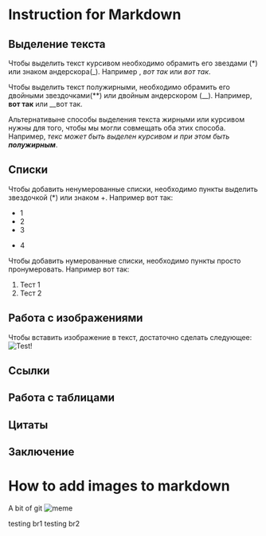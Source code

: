 # Instruction for Markdown

## Выделение текста

Чтобы выделить текст курсивом необходимо обрамить его звездами (*) или знаком андерскора(_). Например , *вот так* или _вот так_.

Чтобы выделить текст полужирными, необходимо обрамить его двойными звездочками(**) или двойным андерскором (__). Например, **вот так** или __вот так.

Альтернативыне способы выделения текста жирными или курсивом нужны для того, чтобы мы могли совмещать оба этих способа. Например, _текс может быть выделен курсивом и при этом быть **полужирным**_.

## Списки

Чтобы добавить ненумерованные списки, необходимо пункты выделить звездочкой (*) или знаком +. Например  вот так:
* 1
* 2
* 3
+ 4

Чтобы добавить нумерованные списки, необходимо пункты просто пронумеровать. Например вот так:
1. Тест 1
2. Тест 2

## Работа с изображениями

Чтобы вставить изображение в текст, достаточно сделать следующее:
![Test! ](Screenshot_1.png)

## Ссылки

## Работа с таблицами

## Цитаты

## Заключение

[def]: Screenshot_1.png

# How to add images to markdown

A bit of git ![meme](meme.jpg)


testing br1
testing br2